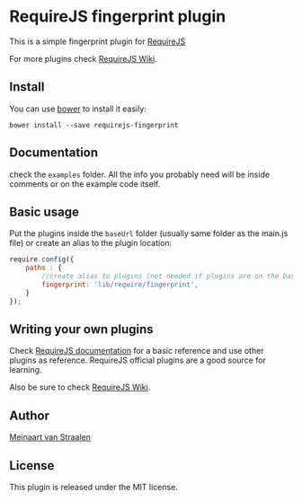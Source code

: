 # RequireJS fingerprint plugin

This is a simple fingerprint plugin for [RequireJS](http://requirejs.org/)

For more plugins check [RequireJS Wiki](https://github.com/jrburke/requirejs/wiki/Plugins).


## Install

You can use [bower](http://bower.io/) to install it easily:

```
bower install --save requirejs-fingerprint
```

## Documentation

check the `examples` folder. All the info you probably need will be inside
comments or on the example code itself.

## Basic usage

Put the plugins inside the `baseUrl` folder (usually same folder as the main.js
file) or create an alias to the plugin location:

```js
require.config({
    paths : {
        //create alias to plugins (not needed if plugins are on the baseUrl)
        fingerprint: 'lib/require/fingerprint',
    }
});
```


## Writing your own plugins

Check [RequireJS documentation](http://requirejs.org/docs/plugins.html) for
a basic reference and use other plugins as reference. RequireJS official
plugins are a good source for learning.

Also be sure to check [RequireJS Wiki](https://github.com/jrburke/requirejs/wiki/Plugins).

## Author

[Meinaart van Straalen](http://github.com/meinaart/)

## License

This plugin is released under the MIT license.